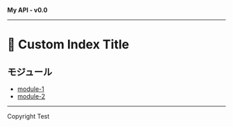 **My API - v0.0**

***

# :tada: Custom Index Title

## モジュール

- [module-1](module-1.md)
- [module-2](module-2.md)

***

Copyright Test
